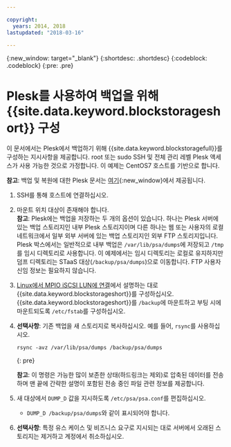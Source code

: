 ```yaml
---

copyright:
  years: 2014, 2018
lastupdated: "2018-03-16"

---
```

{:new_window: target="_blank"}
{:shortdesc: .shortdesc}
{:codeblock: .codeblock}
{:pre: .pre}
 
# Plesk를 사용하여 백업을 위해 {{site.data.keyword.blockstorageshort}} 구성

이 문서에서는 Plesk에서 백업하기 위해 {{site.data.keyword.blockstoragefull}}를 구성하는 지시사항을 제공합니다. root 또는 sudo SSH 및 전체 관리 레벨 Plesk 액세스가 사용 가능한 것으로 가정합니다. 이 예제는 CentOS7 호스트를 기반으로 합니다.

**참고**: 백업 및 복원에 대한 Plesk 문서는 [여기](https://docs.plesk.com/en-US/12.5/administrator-guide/backing-up-and-restoration.59256/){:new_window}에서 제공됩니다.

1. SSH를 통해 호스트에 연결하십시오.

2. 마운트 위치 대상이 존재해야 합니다. <br />
   **참고**: Plesk에는 백업을 저장하는 두 개의 옵션이 있습니다. 하나는 Plesk 서버에 있는 백업 스토리지인 내부 Plesk 스토리지이며 다른 하나는 웹 또는 사용자의 로컬 네트워크에서 일부 외부 서버에 있는 백업 스토리지인 외부 FTP 스토리지입니다. Plesk 박스에서는 일반적으로 내부 백업은 `/var/lib/psa/dumps`에 저장되고 `/tmp`를 임시 디렉토리로 사용합니다. 이 예제에서는 임시 디렉토리는 로컬로 유지하지만 덤프 디렉토리는 STaaS 대상(`/backup/psa/dumps`)으로 이동합니다. FTP 사용자 신임 정보는 필요하지 않습니다.
   
3. [Linux에서 MPIO iSCSI LUN에 연결](accessing_block_storage_linux.html)에서 설명하는 대로 {{site.data.keyword.blockstorageshort}}를 구성하십시오. {{site.data.keyword.blockstorageshort}}를 `/backup`에 마운트하고 부팅 시에 마운트되도록 `/etc/fstab`를 구성하십시오.

4. **선택사항**: 기존 백업을 새 스토리지로 복사하십시오. 예를 들어, `rsync`를 사용하십시오.
   ```
   rsync -avz /var/lib/psa/dumps /backup/psa/dumps
   ```
   {: pre}
    
    **참고**: 이 명령은 가능한 많이 보존한 상태(하드링크는 제외)로 압축된 데이터를 전송하며 맨 끝에 간략한 설명이 포함된 전송 중인 파일 관련 정보를 제공합니다.
    
5. 새 대상에서 `DUMP_D` 값을 지시하도록 `/etc/psa/psa.conf`를 편집하십시오. 
    -  `DUMP_D /backup/psa/dumps`와 같이 표시되어야 합니다. 

6. **선택사항**: 특정 유스 케이스 및 비즈니스 요구로 지시되는 대로 서버에서 오래된 스토리지는 제거하고 계정에서 취소하십시오.


